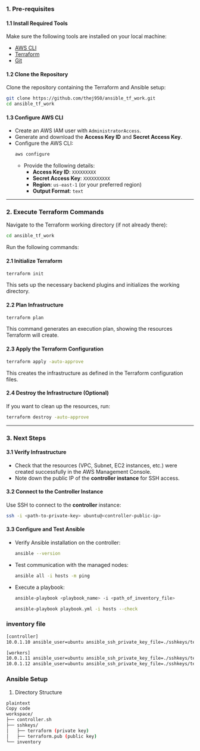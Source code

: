 
### **1. Pre-requisites**

#### **1.1 Install Required Tools**
Make sure the following tools are installed on your local machine:
- [AWS CLI](https://docs.aws.amazon.com/cli/latest/userguide/getting-started-install.html)
- [Terraform](https://developer.hashicorp.com/terraform/tutorials/aws-get-started/install-cli)
- [Git](https://git-scm.com/book/en/v2/Getting-Started-Installing-Git)

#### **1.2 Clone the Repository**
Clone the repository containing the Terraform and Ansible setup:
```bash
git clone https://github.com/thej950/ansible_tf_work.git
cd ansible_tf_work
```

#### **1.3 Configure AWS CLI**
- Create an AWS IAM user with `AdministratorAccess`.
- Generate and download the **Access Key ID** and **Secret Access Key**.
- Configure the AWS CLI:
  ```bash
  aws configure
  ```
  - Provide the following details:
    - **Access Key ID**: `XXXXXXXXX`
    - **Secret Access Key**: `XXXXXXXXXX`
    - **Region**: `us-east-1` (or your preferred region)
    - **Output Format**: `text`
---

### **2. Execute Terraform Commands**

Navigate to the Terraform working directory (if not already there):
```bash
cd ansible_tf_work
```

Run the following commands:

#### **2.1 Initialize Terraform**
```bash
terraform init
```
This sets up the necessary backend plugins and initializes the working directory.

#### **2.2 Plan Infrastructure**
```bash
terraform plan
```
This command generates an execution plan, showing the resources Terraform will create.

#### **2.3 Apply the Terraform Configuration**
```bash
terraform apply -auto-approve
```
This creates the infrastructure as defined in the Terraform configuration files.

#### **2.4 Destroy the Infrastructure (Optional)**
If you want to clean up the resources, run:
```bash
terraform destroy -auto-approve
```

---

### **3. Next Steps**

#### **3.1 Verify Infrastructure**
- Check that the resources (VPC, Subnet, EC2 instances, etc.) were created successfully in the AWS Management Console.
- Note down the public IP of the **controller instance** for SSH access.

#### **3.2 Connect to the Controller Instance**
Use SSH to connect to the **controller** instance:
```bash
ssh -i <path-to-private-key> ubuntu@<controller-public-ip>
```

#### **3.3 Configure and Test Ansible**
- Verify Ansible installation on the controller:
  ```bash
  ansible --version
  ```
- Test communication with the managed nodes:
  ```bash
  ansible all -i hosts -m ping
  ```

- Execute a playbook:
  ```bash
  ansible-playbook <playbook_name> -i <path_of_inventory_file>
  ```
  ```bash
  ansible-playbook playbook.yml -i hosts --check        
  ```

### inventory file 
```bash
[controller]
10.0.1.10 ansible_user=ubuntu ansible_ssh_private_key_file=./sshkeys/terraform

[workers]
10.0.1.11 ansible_user=ubuntu ansible_ssh_private_key_file=./sshkeys/terraform
10.0.1.12 ansible_user=ubuntu ansible_ssh_private_key_file=./sshkeys/terraform
```

### Ansible Setup
1. Directory Structure
```bash
plaintext
Copy code
workspace/
├── controller.sh
├── sshkeys/
│   ├── terraform (private key)
│   ├── terraform.pub (public key)
└── inventory
```